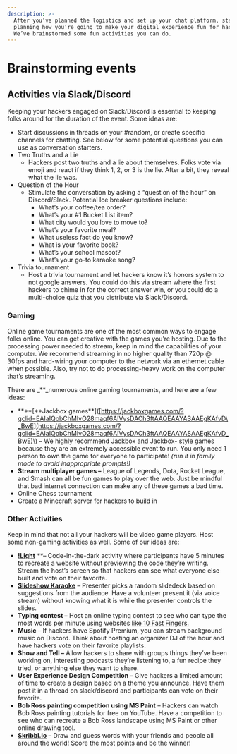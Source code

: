 ```yaml
---
description: >-
  After you’ve planned the logistics and set up your chat platform, start
  planning how you’re going to make your digital experience fun for hackers.
  We’ve brainstormed some fun activities you can do.
---
```


# Brainstorming events

## **Activities via Slack/Discord**

Keeping your hackers engaged on Slack/Discord is essential to keeping folks around for the duration of the event. Some ideas are:

* Start discussions in threads on your \#random, or create specific channels for chatting. See below for some potential questions you can use as conversation starters. 
* Two Truths and a Lie
  * Hackers post two truths and a lie about themselves. Folks vote via emoji and react if they think 1, 2, or 3 is the lie. After a bit, they reveal what the lie was.
* Question of the Hour 
  * Stimulate the conversation by asking a “question of the hour” on Discord/Slack. Potential Ice breaker questions include: 
    * What’s your coffee/tea order? 
    * What’s your \#1 Bucket List item? 
    * What city would you love to move to? 
    * What’s your favorite meal? 
    * What useless fact do you know? 
    * What is your favorite book? 
    * What’s your school mascot? 
    * What’s your go-to karaoke song? 
* Trivia tournament
  * Host a trivia tournament and let hackers know it’s honors system to not google answers. You could do this via stream where the first hackers to chime in for the correct answer win, or you could do a multi-choice quiz that you distribute via Slack/Discord. 

### **Gaming**

Online game tournaments are one of the most common ways to engage folks online. You can get creative with the games you’re hosting. Due to the processing power needed to stream, keep in mind the capabilities of your computer. We recommend streaming in no higher quality than 720p @ 30fps and hard-wiring your computer to the network via an ethernet cable when possible. Also, try not to do processing-heavy work on the computer that’s streaming.

There are \_\*\*\_numerous online gaming tournaments, and here are a few ideas:

* **\*\*\[**Jackbox games\*\*\]\([https://jackboxgames.com/?gclid=EAIaIQobChMIvO28maqf6AIVysDACh3ftAAQEAAYASAAEgKAfvD\_BwE](https://jackboxgames.com/?gclid=EAIaIQobChMIvO28maqf6AIVysDACh3ftAAQEAAYASAAEgKAfvD_BwE)\) – We highly recommend Jackbox and Jackbox- style games because they are an extremely accessible event to run. You only need 1 person to own the game for everyone to participate! _\(run it in family mode to avoid inappropriate prompts!\)_
* **Stream multiplayer games –** League of Legends, Dota, Rocket League, and Smash can all be fun games to play over the web. Just be mindful that bad internet connection can make any of these games a bad time.
* Online Chess tournament 
* Create a Minecraft server for hackers to build in

### **Other Activities**

Keep in mind that not all your hackers will be video game players. Host some non-gaming activities as well. Some of our ideas are:

* [**!Light**](https://localhost.mlh.io/activities/no-light/) _\*\*_– Code-in-the-dark activity where participants have 5 minutes to recreate a website without previewing the code they’re writing. Stream the host’s screen so that hackers can see what everyone else built and vote on their favorite. 
* [**Slideshow Karaoke**](https://localhost.mlh.io/activities/slideshow-karaoke/) – Presenter picks a random slidedeck based on suggestions from the audience. Have a volunteer present it \(via voice stream\) without knowing what it is while the presenter controls the slides. 
* **Typing contest –** Host an online typing contest to see who can type the most words per minute using websites [like 10 Fast Fingers.](https://10fastfingers.com/competitions)
* **Music** – If hackers have Spotify Premium, you can stream background music on Discord. Think about hosting an organizer DJ of the hour and have hackers vote on their favorite playlists. 
* **Show and Tell –** Allow hackers to share with groups things they’ve been working on, interesting podcasts they’re listening to, a fun recipe they tried, or anything else they want to share. 
* **User Experience Design Competition –** Give hackers a limited amount of time to create a design based on a theme you announce. Have them post it in a thread on slack/discord and participants can vote on their favorite. 
* **Bob Ross painting competition using MS Paint** – Hackers can watch Bob Ross painting tutorials for free on YouTube. Have a competition to see who can recreate a Bob Ross landscape using MS Paint or other online drawing tool. 
* [**Skribbl.io**](https://skribbl.io/) – Draw and guess words with your friends and people all around the world! Score the most points and be the winner!

